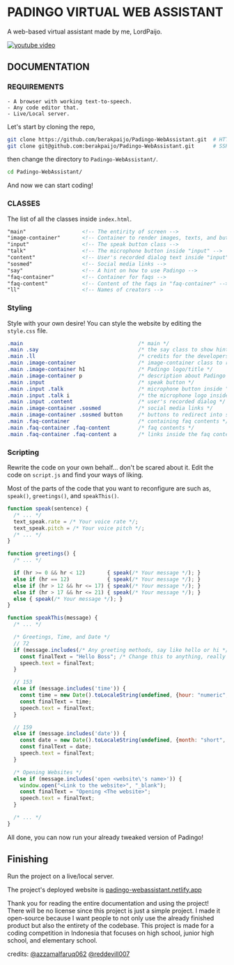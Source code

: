 # PADINGO VIRTUAL WEB ASSISTANT
  A web-based virtual assistant made by me, LordPaijo.

  [![youtube video](https://img.youtube.com/vi/eeAdXy7NGGU/0.jpg)](https://www.youtube.com/watch?v=eeAdXy7NGGU)

  ## DOCUMENTATION

  ### REQUIREMENTS
    - A browser with working text-to-speech.
    - Any code editor that.
    - Live/Local server.

  Let's start by cloning the repo,
  ```bash
  git clone https://github.com/berakpaijo/Padingo-WebAssistant.git  # HTTP
  git clone git@github.com:berakpaijo/Padingo-WebAssistant.git      # SSH
  ```

  then change the directory to `Padingo-WebAssistant/`.
  ```bash
  cd Padingo-WebAssistant/
  ```

  And now we can start coding!

  ### CLASSES
  The list of all the classes inside `index.html`.

  ```html
  "main"                  <!-- The entirity of screen -->
  "image-container"       <!-- Container to render images, texts, and buttons -->
  "input"                 <!-- The speak button class -->
  "talk"                  <!-- The microphone button inside "input" -->
  "content"               <!-- User's recorded dialog text inside "input" -->
  "sosmed"                <!-- Social media links -->
  "say"                   <!-- A hint on how to use Padingo -->
  "faq-container"         <!-- Container for faqs -->
  "faq-content"           <!-- Content of the faqs in "faq-container" -->
  "ll"                    <!-- Names of creators -->
  ```

  ### Styling
  Style with your own desire! You can style the website by editing the `style.css` file.

  ```css
  .main                                     /* main */
  .main .say                                /* the say class to show hint on how to use Padingo */
  .main .ll                                 /* credits for the developers */
  .main .image-container                    /* image-container class to render main parts */
  .main .image-container h1                 /* Padingo logo/title */
  .main .image-container p                  /* description about Padingo */
  .main .input                              /* speak button */
  .main .input .talk                        /* microphone button inside "input" */
  .main .input .talk i                      /* the microphone logo inside the microphone button */
  .main .input .content                     /* user's recorded dialog */
  .main .image-container .sosmed            /* social media links */
  .main .image-container .sosmed button     /* buttons to redirect into social media pages */
  .main .faq-container                      /* containing faq contents */
  .main .faq-container .faq-content         /* faq contents */
  .main .faq-container .faq-content a       /* links inside the faq contents */
  ```

  ### Scripting
  Rewrite the code on your own behalf... don't be scared about it. Edit the code on `script.js` and find your ways of liking.

  Most of the parts of the code that you want to reconfigure are such as, `speak()`, `greetings()`, and `speakThis()`.

  ```JavaScript
  function speak(sentence) {
    /* ... */
    text_speak.rate = /* Your voice rate */;
    text_speak.pitch = /* Your voice pitch */;
    /* ... */
  }

  function greetings() {
    /* ... */

    if (hr >= 0 && hr < 12)       { speak(/* Your message */); }
    else if (hr == 12)            { speak(/* Your message */); }
    else if (hr > 12 && hr <= 17) { speak(/* Your message */); }
    else if (hr > 17 && hr <= 21) { speak(/* Your message */); }
    else { speak(/* Your message */); }
  }

  function speakThis(message) {
    /* ... */

    /* Greetings, Time, and Date */
    // 72
    if (message.includes(/* Any greeting methods, say like hello or hi */)) {
      const finalText = "Hello Boss"; /* Change this to anything, really */
      speech.text = finalText;
    }

    // 153
    else if (message.includes('time')) {
      const time = new Date().toLocaleString(undefined, {hour: "numeric", minute: "numeric"})
      const finalText = time;
      speech.text = finalText;
    }

    // 159
    else if (message.includes('date')) {
      const date = new Date().toLocaleString(undefined, {month: "short", day: "numeric"})
      const finalText = date;
      speech.text = finalText;
    }

    /* Opening Websites */
    else if (message.includes('open <website\'s name>')) {
      window.open("<Link to the website>", "_blank");
      const finalText = "Opening <The website>";
      speech.text = finalText;
    }

    /* ... */
  }
  ```

  All done, you can now run your already tweaked version of Padingo!

  ## Finishing
  Run the project on a live/local server.

  The project's deployed website is [padingo-webassistant.netlify.app](https://padingo-webassistant.netlify.app)

  Thank you for reading the entire documentation and using the project! There will be no license since this project is just a simple project. I made it open-source because I want people to not only use the already finished product but also the entirety of the codebase. This project is made for a coding competition in Indonesia that focuses on high school, junior high school, and elementary school.

  credits: [@azzamalfaruq062](https://github.com/azzamalfaruq062) [@reddevill007](https://github.com/reddevill007/reddevill007)



